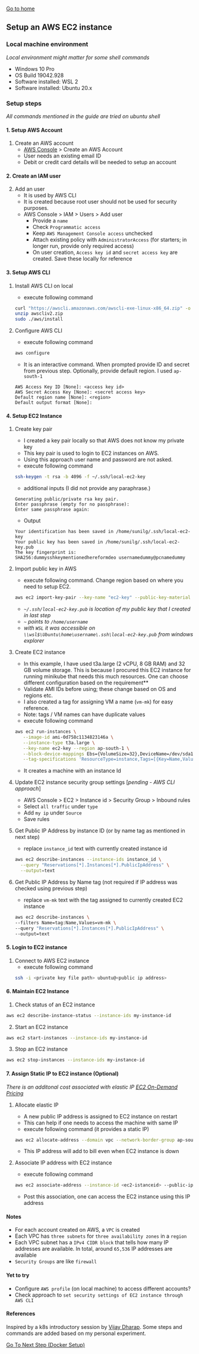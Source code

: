 [Go to home](/learning-cloud-k8s)
## Setup an AWS EC2 instance
### Local machine environment
*Local environment might matter for some shell commands*
   - Windows 10 Pro
   - OS Build 19042.928
   - Software installed: WSL 2
   - Software installed: Ubuntu 20.x

### Setup steps
*All commands mentioned in the guide are tried on ubuntu shell*

#### 1. Setup AWS Account
1. Create an AWS account
   - [AWS Console](https://aws.amazon.com/) > Create an AWS Account
   - User needs an existing email ID
   - Debit or credit card details will be needed to setup an account

#### 2. Create an IAM user
2. Add an user
   - It is used by AWS CLI
   - It is created because root user should not be used for security purposes.
   - AWS Console > IAM > Users > Add user
     - Provide a `name`
     - Check `Programmatic access`
     - Keep `AWS Management Console access` unchecked
     - Attach existing policy with `AdministratorAccess` (for starters; in longer run, provide only required access)
     - On user creation, `Access key id` and `secret access key` are created. Save these locally for reference

#### 3. Setup AWS CLI
1. Install AWS CLI on local
   - execute following command
   ```bash 
   curl "https://awscli.amazonaws.com/awscli-exe-linux-x86_64.zip" -o "awscliv2.zip"
   unzip awscliv2.zip
   sudo ./aws/install
   ```

2. Configure AWS CLI
   - execute following command
   ```bash
   aws configure
   ```
   - It is an interactive command. When prompted provide ID and secret from previous step. Optionally, provide default region. I used `ap-south-1`
   ```
   AWS Access Key ID [None]: <access key id>
   AWS Secret Access Key [None]: <secret access key>
   Default region name [None]: <region>
   Default output format [None]:
   ```

#### 4. Setup EC2 Instance
1. Create key pair
   - I created a key pair locally so that AWS does not know my private key
   - This key pair is used to login to EC2 instances on AWS.
   - Using this approach user name and password are not asked.
   - execute following command
   ```bash
   ssh-keygen -t rsa -b 4096 -f ~/.ssh/local-ec2-key
   ```
   - additional inputs (I did not provide any paraphrase.)
   ```
   Generating public/private rsa key pair.
   Enter passphrase (empty for no passphrase):
   Enter same passphrase again:
   ```
   - Output
   ```
   Your identification has been saved in /home/sunilg/.ssh/local-ec2-key
   Your public key has been saved in /home/sunilg/.ssh/local-ec2-key.pub
   The key fingerprint is:
   SHA256:dummysshkeymentionedhereformdeo usernamedummy@pcnamedummy
   ```

2. Import public key in AWS
   - execute following command. Change region based on where you need to setup EC2.
   ```bash
   aws ec2 import-key-pair --key-name "ec2-key" --public-key-material fileb://~/.ssh/local-ec2-key.pub --region ap-south-1
   ```
   - *`~/.ssh/local-ec2-key.pub` is location of my public key that I created in last step*
   - *`~` points to `/home/username`*
   - *with `WSL` it was accessible on `\\wsl$\Ubuntu\home\username\.ssh\local-ec2-key.pub` from windows explorer*

3. Create EC2 instance
   - In this example, I have used t3a.large (2 vCPU, 8 GB RAM) and 32 GB volume storage. This is because I procured this EC2 instance for running minikube that needs this much resources. One can choose different configuration based on the requirement**
   - Validate AMI IDs before using; these change based on OS and regions etc.
   - I also created a tag for assigning VM a name (`vm-mk`) for easy reference.
   - Note: tags / VM names can have duplicate values
   - execute following command
   ```bash
   aws ec2 run-instances \
      --image-id ami-0d758c1134823146a \
      --instance-type t3a.large \
      --key-name ec2-key --region ap-south-1 \
      --block-device-mappings Ebs={VolumeSize=32},DeviceName=/dev/sda1 \
      --tag-specifications 'ResourceType=instance,Tags=[{Key=Name,Value=vm-mk}]' 
   ```
   - It creates a machine with an instance Id

4. Update EC2 instance security group settings [*pending - AWS CLI approach*]
   - AWS Console > EC2 > Instance id > Security Group > Inbound rules
   - Select `all traffic` under `type`
   - Add `my ip` under `Source`
   - Save rules

5. Get Public IP Address by instance ID (or by name tag as mentioned in next step)
   - replace `instance_id` text with currently created instance id
   ```bash
   aws ec2 describe-instances --instance-ids instance_id \
     --query "Reservations[*].Instances[*].PublicIpAddress" \
     --output=text
   ```
5. Get Public IP Address by Name tag (not required if IP address was checked using previous step)
   - replace `vm-mk` text with the tag assigned to currently created EC2 instance
   ```bash
   aws ec2 describe-instances \
   --filters Name=tag:Name,Values=vm-mk \
   --query "Reservations[*].Instances[*].PublicIpAddress" \
   --output=text
   ```

#### 5. Login to EC2 instance
1. Connect to AWS EC2 instance
   - execute following command
   ```bash
   ssh -i <private key file path> ubuntu@<public ip address>
   ```

#### 6. Maintain EC2 Instance
1. Check status of an EC2 instance
```bash
aws ec2 describe-instance-status --instance-ids my-instance-id
```

2. Start an EC2 instance
```bash
aws ec2 start-instances --instance-ids my-instance-id
```

3. Stop an EC2 instance
```bash
aws ec2 stop-instances --instance-ids my-instance-id
```

#### 7. Assign Static IP to EC2 instance (Optional)
*There is an additonal cost associated with elastic IP [EC2 On-Demand Pricing
](https://aws.amazon.com/ec2/pricing/on-demand/)*

1. Allocate elastic IP
   - A new public IP address is assigned to EC2 instance on restart
   - This can help if one needs to access the machine with same IP
   - execute following command (it provides a static IP)
   ```bash
   aws ec2 allocate-address --domain vpc --network-border-group ap-south-1
   ```
   - This IP address will add to bill even when EC2 instance is down

2. Associate IP address with EC2 instance
   - execute following command
   ```bash
   aws ec2 associate-address --instance-id <ec2-istanceid> --public-ip <elastic ip address>
   ```
   - Post this association, one can access the EC2 instance using this IP address

#### Notes
- For each account created on AWS, a `VPC` is created
- Each VPC has `three subnets` for `three availability zones` in a `region`
- Each VPC subnet has a `IPv4 CIDR block` that tells how many IP addresses are available. In total, around `65,536` IP addresses are available
- `Security Groups` are like `firewall`

#### Yet to try
- Configure `AWS profile` (on local machine) to access different accounts?
- Check approach to `set security settings of EC2 instance through AWS CLI`

#### References
Inspired by a k8s introductory session by [Vijay Dharap](https://github.com/dharapvj). Some steps and commands are added based on my personal experiment.

[Go To Next Step (Docker Setup)](/learning-cloud-k8s/docker-setup)
